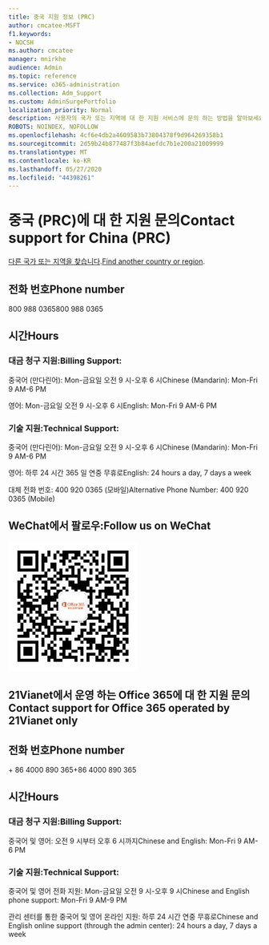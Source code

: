 ```yaml
---
title: 중국 지원 정보 (PRC)
author: cmcatee-MSFT
f1.keywords:
- NOCSH
ms.author: cmcatee
manager: mnirkhe
audience: Admin
ms.topic: reference
ms.service: o365-administration
ms.collection: Adm_Support
ms.custom: AdminSurgePortfolio
localization_priority: Normal
description: 사용자의 국가 또는 지역에 대 한 지원 서비스에 문의 하는 방법을 알아보세요.
ROBOTS: NOINDEX, NOFOLLOW
ms.openlocfilehash: 4cf6e4db2a4609583b73804378f9d964269358b1
ms.sourcegitcommit: 2d59b24b877487f3b84aefdc7b1e200a21009999
ms.translationtype: MT
ms.contentlocale: ko-KR
ms.lasthandoff: 05/27/2020
ms.locfileid: "44398261"
---
```

# <a name="contact-support-for-china-prc"></a><span data-ttu-id="0801d-103">중국 (PRC)에 대 한 지원 문의</span><span class="sxs-lookup"><span data-stu-id="0801d-103">Contact support for China (PRC)</span></span>

<span data-ttu-id="0801d-104">[다른 국가 또는 지역을 찾습니다](../contact-support-for-business-products.md).</span><span class="sxs-lookup"><span data-stu-id="0801d-104">[Find another country or region](../contact-support-for-business-products.md).</span></span>

## <a name="phone-number"></a><span data-ttu-id="0801d-105">전화 번호</span><span class="sxs-lookup"><span data-stu-id="0801d-105">Phone number</span></span>
<span data-ttu-id="0801d-106">800 988 0365</span><span class="sxs-lookup"><span data-stu-id="0801d-106">800 988 0365</span></span>

## <a name="hours"></a><span data-ttu-id="0801d-107">시간</span><span class="sxs-lookup"><span data-stu-id="0801d-107">Hours</span></span>
### <a name="billing-support"></a><span data-ttu-id="0801d-108">대금 청구 지원:</span><span class="sxs-lookup"><span data-stu-id="0801d-108">Billing Support:</span></span>

<span data-ttu-id="0801d-109">중국어 (만다린어): Mon-금요일 오전 9 시-오후 6 시</span><span class="sxs-lookup"><span data-stu-id="0801d-109">Chinese (Mandarin): Mon-Fri 9 AM-6 PM</span></span>

<span data-ttu-id="0801d-110">영어: Mon-금요일 오전 9 시-오후 6 시</span><span class="sxs-lookup"><span data-stu-id="0801d-110">English: Mon-Fri 9 AM-6 PM</span></span>

### <a name="technical-support"></a><span data-ttu-id="0801d-111">기술 지원:</span><span class="sxs-lookup"><span data-stu-id="0801d-111">Technical Support:</span></span>

<span data-ttu-id="0801d-112">중국어 (만다린어): Mon-금요일 오전 9 시-오후 6 시</span><span class="sxs-lookup"><span data-stu-id="0801d-112">Chinese (Mandarin): Mon-Fri 9 AM-6 PM</span></span>

<span data-ttu-id="0801d-113">영어: 하루 24 시간 365 일 연중 무휴로</span><span class="sxs-lookup"><span data-stu-id="0801d-113">English: 24 hours a day, 7 days a week</span></span>

<span data-ttu-id="0801d-114">대체 전화 번호: 400 920 0365 (모바일)</span><span class="sxs-lookup"><span data-stu-id="0801d-114">Alternative Phone Number: 400 920 0365 (Mobile)</span></span>

## <a name="follow-us-on-wechat"></a><span data-ttu-id="0801d-115">WeChat에서 팔로우:</span><span class="sxs-lookup"><span data-stu-id="0801d-115">Follow us on WeChat</span></span>
![WeChat QR 코드](../../media/4d8fe09c-1a11-4cd8-be4c-75add8dccddd.jpg)

## <a name="contact-support-for-office-365-operated-by-21vianet-only"></a><span data-ttu-id="0801d-117">21Vianet에서 운영 하는 Office 365에 대 한 지원 문의</span><span class="sxs-lookup"><span data-stu-id="0801d-117">Contact support for Office 365 operated by 21Vianet only</span></span>
## <a name="phone-number"></a><span data-ttu-id="0801d-118">전화 번호</span><span class="sxs-lookup"><span data-stu-id="0801d-118">Phone number</span></span>
<span data-ttu-id="0801d-119">+ 86 4000 890 365</span><span class="sxs-lookup"><span data-stu-id="0801d-119">+86 4000 890 365</span></span>

## <a name="hours"></a><span data-ttu-id="0801d-120">시간</span><span class="sxs-lookup"><span data-stu-id="0801d-120">Hours</span></span>
### <a name="billing-support"></a><span data-ttu-id="0801d-121">대금 청구 지원:</span><span class="sxs-lookup"><span data-stu-id="0801d-121">Billing Support:</span></span>

<span data-ttu-id="0801d-122">중국어 및 영어: 오전 9 시부터 오후 6 시까지</span><span class="sxs-lookup"><span data-stu-id="0801d-122">Chinese and English: Mon-Fri 9 AM-6 PM</span></span>

### <a name="technical-support"></a><span data-ttu-id="0801d-123">기술 지원:</span><span class="sxs-lookup"><span data-stu-id="0801d-123">Technical Support:</span></span>

<span data-ttu-id="0801d-124">중국어 및 영어 전화 지원: Mon-금요일 오전 9 시-오후 9 시</span><span class="sxs-lookup"><span data-stu-id="0801d-124">Chinese and English phone support: Mon-Fri 9 AM-9 PM</span></span>

<span data-ttu-id="0801d-125">관리 센터를 통한 중국어 및 영어 온라인 지원: 하루 24 시간 연중 무휴로</span><span class="sxs-lookup"><span data-stu-id="0801d-125">Chinese and English online support (through the admin center): 24 hours a day, 7 days a week</span></span>
